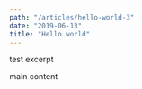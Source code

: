 ```yaml
---
path: "/articles/hello-world-3"
date: "2019-06-13"
title: "Hello world"
---
```

test excerpt
<!--more-->
main content